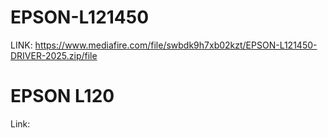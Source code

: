 # EPSON-L121450
LINK: https://www.mediafire.com/file/swbdk9h7xb02kzt/EPSON-L121450-DRIVER-2025.zip/file
# EPSON L120
Link: 
